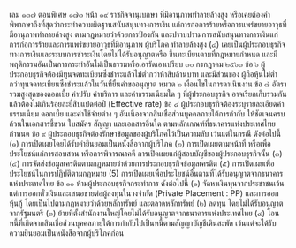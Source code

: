 เลม ๑๓๗ ตอนพิเศษ ๑๗๓
หน้า ๑๙
ราชกิจจานุเบกษา
ที่มีอานุภาพทำลายล้างสูง หรือเคยต้องคำพิพากษาถึงที่สุดว่ากระทำความผิดฐานสนับสนุนทางการเงิน
แก่การก่อการร้ายหรือการแพร่ขยายอาวุธที่มีอานุภาพทำลายล้างสูง ตามกฎหมายว่าด้วยการป้องกัน
และปราบปรามการสนับสนุนทางการเงินแก่การก่อการร้ายและการแพร่ขยายอาวุธที่มีอานุภาพ
ผู้บริโภค
ทำลายล้างสูง
(๔) เคยเป็นผู้ประกอบธุรกิจทางการเงินและระบบการชำระเงินโดยไม่ได้รับอนุญาตหรือ
ขึ้นทะเบียนตามที่กฎหมายกำหนด และมีพฤติกรรมอันเป็นการกระทำอันไม่เป็นธรรมหรือเอารัดเอาเปรียบ
๓๐ กรกฎาคม ๒๕๖๓
ข้อ ๖ ผู้ประกอบธุรกิจต้องมีทุนจดทะเบียนซึ่งชำระแล้วไม่ต่ำกว่าห้าสิบล้านบาท และมีส่วนของ
ผู้ถือหุ้นไม่ต่ำกว่าทุนจดทะเบียนซึ่งชำระแล้วในวันที่ยื่นคำขออนุญาต
หมวด ๒
เงื่อนไขในการดาเนินงาน
ข้อ ๗ อัตรารวมสูงสุดของดอกเบี้ย ค่าปรับ ค่าบริการ และค่าธรรมเนียมใด ๆ ที่ผู้ประกอบธุรกิจ
อาจเรียกเก็บรวมกันแล้วต้องไม่เกินร้อยละยี่สิบแปดต่อปี (Effective rate)
ข้อ ๔ ผู้ประกอบธุรกิจต้องระบุรายละเอียดค่าธรรมเนียม ดอกเบี้ย และค่าใช้จ่ายต่าง ๆ
อันเนื่องจากสินเชื่อส่วนบุคคลภายใต้การกำกับ ให้ชัดเจนครบถ้วนในเอกสารชี้ชวน ใบสมัคร สัญญา
และเอกสารอื่นใด ตามหลักเกณฑ์ที่ธนาคารแห่งประเทศไทยกำหนด
ข้อ ๙ ผู้ประกอบธุรกิจต้องรักษาข้อมูลของผู้บริโภคไว้เป็นความลับ เว้นแต่ในกรณี ดังต่อไปนี้
(๑) การเปิดเผยโดยได้รับคำยินยอมเป็นหนังสือจากผู้บริโภค
(๒) การเปิดเผยตามหน้าที่ หรือเพื่อประโยชน์แก่การสอบสวน หรือการพิจารณาคดี
การเปิดเผยแก่ผู้สอบบัญชีของผู้ประกอบธุรกิจนั้น
(๓)
(๔) การจัดส่งข้อมูลเครดิตตามกฎหมายว่าด้วยการประกอบธุรกิจข้อมูลเครดิต
(๕) การเปิดเผยเพื่อประโยชน์ในการปฏิบัติตามกฎหมาย
(5) การเปิดเผยเพื่อประโยชน์อื่นตามที่ได้รับอนุญาตจากธนาคารแห่งประเทศไทย
ข้อ ๑๐ ห้ามผู้ประกอบธุรกิจกระทำการ ดังต่อไปนี้
(๑)
จัดหาเงินทุนจากประชาชนเว้นแต่การออกตั๋วเงินและเสนอขายต่อผู้ลงทุนในวงจำกัด
(Private Placement : PP) และการออกหุ้นกู้ โดยเป็นไปตามกฎหมายว่าด้วยหลักทรัพย์
และตลาดหลักทรัพย์
(๒) ลดทุน โดยไม่ได้รับอนุญาตจากรัฐมนตรี
(๓) ย้ายที่ตั้งสำนักงานใหญ่โดยไม่ได้รับอนุญาตจากธนาคารแห่งประเทศไทย
(๔) โอนหนี้ที่เกิดจากสินเชื่อส่วนบุคคลภายใต้การกำกับไปเป็นหนี้ตามสัญญาบัญชีเดินสะพัด
เว้นแต่จะได้รับความยินยอมเป็นหนังสือจากผู้บริโภคก่อน
